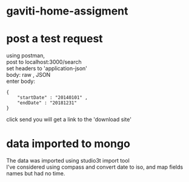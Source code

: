 # gaviti-home-assigment

# post a test request
using postman,  
post to localhost:3000/search  
set headers to 'application-json'  
body: raw , JSON  
enter body:  
```
{
    "startDate" : "20140101" ,
    "endDate" : "20181231"
}
```


click send
you will get a link to the 'download site'

# data imported to mongo
The data was imported using studio3t import tool  
I've considered using compass and convert date to iso, and map fields names but had no time. 
